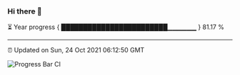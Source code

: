 ### Hi there 👋

⏳ Year progress { ████████████████████████▁▁▁▁▁▁ } 81.17 %

---

⏰ Updated on Sun, 24 Oct 2021 06:12:50 GMT

![Progress Bar CI](https://github.com/liununu/liununu/workflows/Progress%20Bar%20CI/badge.svg)
